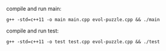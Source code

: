 compile and run main:
```
g++ -std=c++11 -o main main.cpp evol-puzzle.cpp && ./main
```

compile and run test:
```
g++ -std=c++11 -o test test.cpp evol-puzzle.cpp && ./test
```
